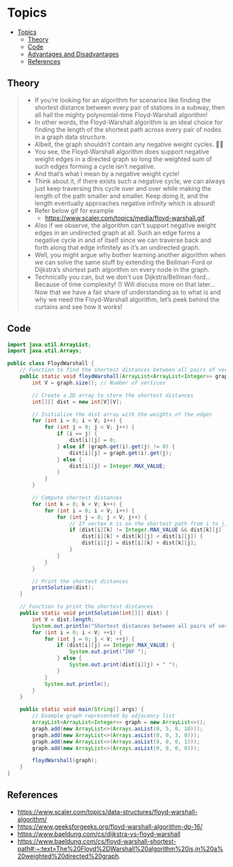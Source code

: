 # Topics
- [Topics](#Topics)
  - [Theory](#Theory)
  - [Code](#Code)
  - [Advantages and Disadvantages](#Advantages-and-Disadvantages)
  - [References](#References)


## Theory
> - If you’re looking for an algorithm for scenarios like finding the shortest distance between every pair of stations in a subway, then all hail the mighty polynomial-time Floyd-Warshall algorithm!
> - In other words, the Floyd-Warshall algorithm is an ideal choice for finding the length of the shortest path across every pair of nodes in a graph data structure.
> - Albeit, the graph shouldn’t contain any negative weight cycles. 🤞🏻
> - You see, the Floyd-Warshall algorithm does support negative weight edges in a directed graph so long the weighted sum of such edges forming a cycle isn’t negative.
> - And that’s what I mean by a negative weight cycle!
> - Think about it, if there exists such a negative cycle, we can always just keep traversing this cycle over and over while making the length of the path smaller and smaller. Keep doing it, and the length eventually approaches negative infinity which is absurd!
> - Refer below gif for example 
>   - https://www.scaler.com/topics/media/floyd-warshall.gif
> - Also if we observe, the algorithm can’t support negative weight edges in an undirected graph at all. Such an edge forms a negative cycle in and of itself since we can traverse back and forth along that edge infinitely as it’s an undirected graph.
> - Well, you might argue why bother learning another algorithm when we can solve the same stuff by extending the Bellman-Ford or Dijkstra’s shortest path algorithm on every node in the graph.
> - Technically you can, but we don't use Dijkstra/Bellman-ford...
Because of time complexity! ⏰
Will discuss more on that later…
Now that we have a fair share of understanding as to what is and why we need the Floyd-Warshall algorithm, let’s peek behind the curtains and see how it works!


## Code
```Java
import java.util.ArrayList;
import java.util.Arrays;

public class FloydWarshall {
    // Function to find the shortest distances between all pairs of vertices
    public static void floydWarshall(ArrayList<ArrayList<Integer>> graph) {
        int V = graph.size(); // Number of vertices

        // Create a 2D array to store the shortest distances
        int[][] dist = new int[V][V];

        // Initialize the dist array with the weights of the edges
        for (int i = 0; i < V; i++) {
            for (int j = 0; j < V; j++) {
                if (i == j) {
                    dist[i][j] = 0;
                } else if (graph.get(i).get(j) != 0) {
                    dist[i][j] = graph.get(i).get(j);
                } else {
                    dist[i][j] = Integer.MAX_VALUE;
                }
            }
        }

        // Compute shortest distances
        for (int k = 0; k < V; k++) {
            for (int i = 0; i < V; i++) {
                for (int j = 0; j < V; j++) {
                    // If vertex k is on the shortest path from i to j, update the distance
                    if (dist[i][k] != Integer.MAX_VALUE && dist[k][j] != Integer.MAX_VALUE &&
                        dist[i][k] + dist[k][j] < dist[i][j]) {
                        dist[i][j] = dist[i][k] + dist[k][j];
                    }
                }
            }
        }

        // Print the shortest distances
        printSolution(dist);
    }

    // Function to print the shortest distances
    public static void printSolution(int[][] dist) {
        int V = dist.length;
        System.out.println("Shortest distances between all pairs of vertices:");
        for (int i = 0; i < V; ++i) {
            for (int j = 0; j < V; ++j) {
                if (dist[i][j] == Integer.MAX_VALUE) {
                    System.out.print("INF ");
                } else {
                    System.out.print(dist[i][j] + " ");
                }
            }
            System.out.println();
        }
    }

    public static void main(String[] args) {
        // Example graph represented by adjacency list
        ArrayList<ArrayList<Integer>> graph = new ArrayList<>();
        graph.add(new ArrayList<>(Arrays.asList(0, 5, 0, 10)));
        graph.add(new ArrayList<>(Arrays.asList(0, 0, 3, 0)));
        graph.add(new ArrayList<>(Arrays.asList(0, 0, 0, 1)));
        graph.add(new ArrayList<>(Arrays.asList(0, 0, 0, 0)));

        floydWarshall(graph);
    }
}
```


## References
- https://www.scaler.com/topics/data-structures/floyd-warshall-algorithm/
- https://www.geeksforgeeks.org/floyd-warshall-algorithm-dp-16/
- https://www.baeldung.com/cs/dijkstra-vs-floyd-warshall
- https://www.baeldung.com/cs/floyd-warshall-shortest-path#:~:text=The%20Floyd%2DWarshall%20algorithm%20is,in%20a%20weighted%20directed%20graph.
